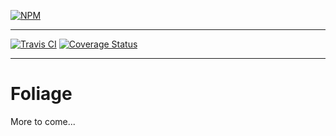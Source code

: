 [![NPM](https://nodei.co/npm/foliage.png?compact=true)](https://npmjs.org/package/foliage)

---

[![Travis CI](https://travis-ci.org/vigetlabs/foliage.svg)](https://travis-ci.org/vigetlabs/foliage)
[![Coverage Status](https://coveralls.io/repos/vigetlabs/foliage/badge.svg)](https://coveralls.io/r/vigetlabs/foliage)

---

# Foliage

More to come...
